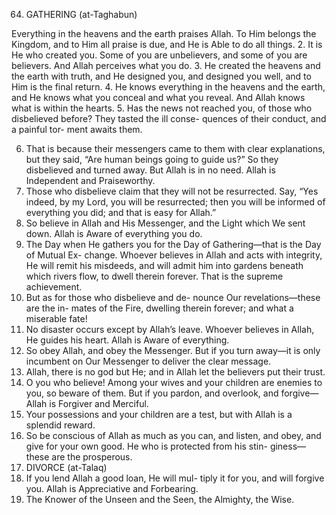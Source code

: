 64. GATHERING (at-Taghabun)

Everything in the heavens and the earth
praises Allah. To Him belongs the Kingdom,
and to Him all praise is due, and He is Able
to do all things.
2. It is He who created you. Some of you are
unbelievers, and some of you are believers.
And Allah perceives what you do.
3. He created the heavens and the earth with
truth, and He designed you, and designed
you well, and to Him is the final return.
4. He knows everything in the heavens and the
earth, and He knows what you conceal and
what you reveal. And Allah knows what is
within the hearts.
5. Has the news not reached you, of those who
disbelieved before? They tasted the ill conse-
quences of their conduct, and a painful tor-
ment awaits them.

6. That is because their messengers came to
them with clear explanations, but they said,
“Are human beings going to guide us?” So
they disbelieved and turned away. But Allah
is in no need. Allah is Independent and
Praiseworthy.
7. Those who disbelieve claim that they will
not be resurrected. Say, “Yes indeed, by my
Lord, you will be resurrected; then you will be
informed of everything you did; and that is
easy for Allah.”
8. So believe in Allah and His Messenger, and
the Light which We sent down. Allah is
Aware of everything you do.
9. The Day when He gathers you for the Day
of Gathering—that is the Day of Mutual Ex-
change. Whoever believes in Allah and acts
with integrity, He will remit his misdeeds,
and will admit him into gardens beneath
which rivers flow, to dwell therein forever.
That is the supreme achievement.
10. But as for those who disbelieve and de-
nounce Our revelations—these are the in-
mates of the Fire, dwelling therein forever;
and what a miserable fate!
11. No disaster occurs except by Allah’s leave.
Whoever believes in Allah, He guides his
heart. Allah is Aware of everything.
12. So obey Allah, and obey the Messenger. But
if you turn away—it is only incumbent on
Our Messenger to deliver the clear message.
13. Allah, there is no god but He; and in Allah
let the believers put their trust.
14. O you who believe! Among your wives and
your children are enemies to you, so beware
of them. But if you pardon, and overlook, and
forgive—Allah is Forgiver and Merciful.
15. Your possessions and your children are a
test, but with Allah is a splendid reward.
16. So be conscious of Allah as much as you
can, and listen, and obey, and give for your
own good. He who is protected from his stin-
giness—these are the prosperous.
21665. DIVORCE (at-Talaq)
17. If
you lend Allah a good loan, He will mul-
tiply it for you, and will forgive you. Allah is
Appreciative and Forbearing.
18. The Knower of the Unseen and the Seen,
the Almighty, the Wise.

